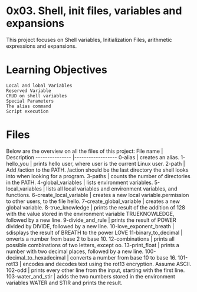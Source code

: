 # 0x03. Shell, init files, variables and expansions
This project focuses on Shell variables, Initialization Files, arithmetic expressions and expansions.

# Learning Objectives
    Local and lobal Variables
    Reserved Variable
    CRUD on shell variables
    Special Parameters
    The alias command
    Script execution

# Files
Below are the overview on all the files of this project:
File name	|	Description
---------------	|------------------
0-alias |	creates an alias.
1-hello_you    |   prints hello user, where user is the current Linux user.
2-path 	| Add /action to the PATH. /action should be the last directory the shell looks into when looking for a program.
3-paths |  counts the number of directories in the PATH.
4-global_variables |   lists environment variables.
5-local_variables    |   lists all local variables and environment variables, and functions.
6-create_local_variable    |   creates a new local variable.permission to other users, to the file hello.
7-create_global_variable  |  creates a new global variable.
8-true_knowledge   |  prints the result of the addition of 128 with the value stored in the environment variable TRUEKNOWLEDGE, followed by a new line.
9-divide_and_rule  |   prints the result of POWER divided by DIVIDE, followed by a new line.
10-love_exponent_breath |   sdisplays the result of BREATH to the power LOVE
11-binary_to_decimal    |   onverts a number from base 2 to base 10.
12-combinations    |   prints all possible combinations of two letters, except oo.
13-print_float    |   prints a number with two decimal places, followed by a new line.
100-decimal_to_hexadecimal    |   converts a number from base 10 to base 16.
101-rot13   |   encodes and decodes text using the rot13 encryption. Assume ASCII.
102-odd |   prints every other line from the input, starting with the first line.
103-water_and_stir    |   adds the two numbers stored in the environment variables WATER and STIR and prints the result.